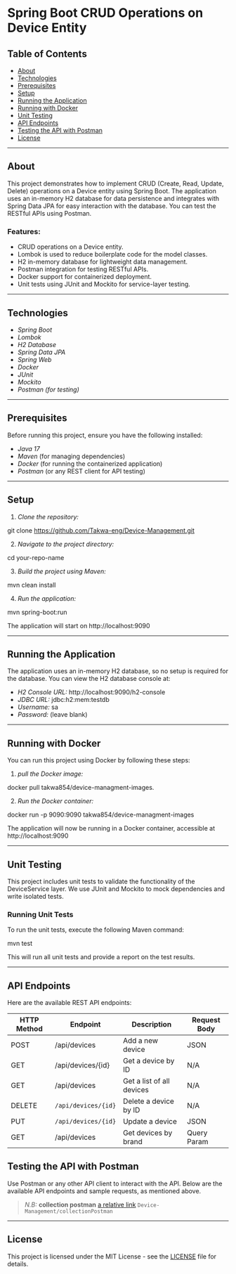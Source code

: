 # Spring Boot CRUD Operations on Device Entity

## Table of Contents
- [About](#about)
- [Technologies](#technologies)
- [Prerequisites](#prerequisites)
- [Setup](#setup)
- [Running the Application](#running-the-application)
- [Running with Docker](#running-with-docker)
- [Unit Testing](#unit-testing)
- [API Endpoints](#api-endpoints)
- [Testing the API with Postman](#testing-the-api-with-postman)
- [License](#license)

---

## About

This project demonstrates how to implement CRUD (Create, Read, Update, Delete) operations on a Device entity using Spring Boot. The application uses an in-memory H2 database for data persistence and integrates with Spring Data JPA for easy interaction with the database. You can test the RESTful APIs using Postman.

### Features:
- CRUD operations on a Device entity.
- Lombok is used to reduce boilerplate code for the model classes.
- H2 in-memory database for lightweight data management.
- Postman integration for testing RESTful APIs.
- Docker support for containerized deployment.
- Unit tests using JUnit and Mockito for service-layer testing.

---

## Technologies
- *Spring Boot*
- *Lombok*
- *H2 Database*
- *Spring Data JPA*
- *Spring Web*
- *Docker*
- *JUnit*
- *Mockito*
- *Postman (for testing)*

---

## Prerequisites
Before running this project, ensure you have the following installed:
- *Java 17*
- *Maven* (for managing dependencies)
- *Docker* (for running the containerized application)
- *Postman* (or any REST client for API testing)

---

## Setup

1. *Clone the repository:*


git clone https://github.com/Takwa-eng/Device-Management.git

2. *Navigate to the project directory:*


cd your-repo-name

3. *Build the project using Maven:*

mvn clean install

4. *Run the application:*

mvn spring-boot:run

The application will start on http://localhost:9090

---

## Running the Application

The application uses an in-memory H2 database, so no setup is required for the database. You can view the H2 database console at:

- *H2 Console URL:* http://localhost:9090/h2-console
- *JDBC URL:* jdbc:h2:mem:testdb
- *Username:* sa
- *Password:*
  (leave blank)

---

## Running with Docker

You can run this project using Docker by following these steps:

1. *pull the Docker image:*

docker pull takwa854/device-managment-images.

2. *Run the Docker container:*

docker run -p 9090:9090 takwa854/device-managment-images

The application will now be running in a Docker container, accessible at http://localhost:9090

---

## Unit Testing

This project includes unit tests to validate the functionality of the DeviceService layer. We use JUnit  and Mockito to mock dependencies and write isolated tests.

### Running Unit Tests

To run the unit tests, execute the following Maven command:

mvn test

This will run all unit tests and provide a report on the test results.

---

## API Endpoints

Here are the available REST API endpoints:

| HTTP Method | Endpoint            | Description                     | Request Body |
|-------------|---------------------|---------------------------------|--------------|
| POST        | /api/devices        | Add a new device                | JSON         |
| GET         | /api/devices/{id}   | Get a device by ID              | N/A          |
| GET         | /api/devices        | Get a list of all devices       | N/A          |
| DELETE      | `/api/devices/{id}` | Delete a device by ID           | N/A          |
| PUT         | `/api/devices/{id}` | Update a device                 | JSON         |
| GET         | /api/devices        | Get devices by brand            | Query Param  |


## Testing the API with Postman

Use Postman or any other API client to interact with the API. Below are the available API endpoints and sample requests, as mentioned above.
> *N.B:*
**collection postman**
> [a relative link](Device-Management/collectionPostman)
`Device-Management/collectionPostman`
---

## License

This project is licensed under the MIT License - see the [LICENSE](LICENSE) file for details.
